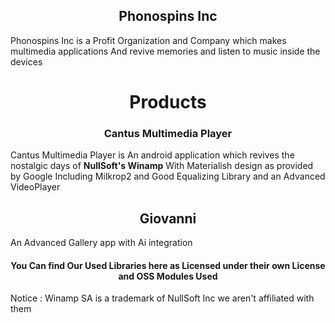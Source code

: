 <h2 align="center"><b>Phonospins Inc</b></h2>
<p>Phonospins Inc is a Profit Organization and Company which makes multimedia applications  And revive memories and listen to music inside the devices </p>

<h1 align="center"><b>Products</b></h1>
<h3 align="center"><b>Cantus Multimedia Player</b></h3>
<p> Cantus Multimedia Player is An android application which revives the nostalgic days of <b><a herf="https://winamp.com/">NullSoft's Winamp</a></b> With Materialish design as provided by Google Including Milkrop2 and Good Equalizing Library and an Advanced VideoPlayer</p>
<h2 align="center"><b>Giovanni</b></h2>
<p>An Advanced Gallery app with Ai integration</p>

<h4 align="center"><b>You Can find Our Used Libraries here as Licensed under their own License and OSS Modules Used</b></h4>

<p>Notice : Winamp SA is a trademark of NullSoft Inc we aren't affiliated with them</p>
